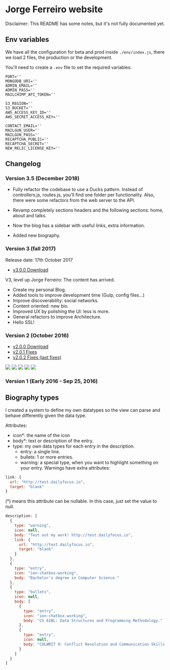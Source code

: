# Jorge Ferreiro website

Disclaimer: This README has some notes, but it's not fully documented yet.

## Env variables

We have all the configuration for beta and prod inside `./env/index.js`, there we load 2 files, the production or the development.

You'll need to create a `.env` file to set the required variables:

```
PORT=''
MONGODB_URI=''
ADMIN_EMAIL=''
ADMIN_PASS=''
MAILCHIMP_API_TOKEN=''

S3_REGION=''
S3_BUCKET=''
AWS_ACCESS_KEY_ID=''
AWS_SECRET_ACCESS_KEY=''

CONTACT_EMAIL=''
MAILGUN_USER=''
MAILGUN_PASS=''
RECAPTCHA_PUBLIC=''
RECAPTCHA_SECRET=''
NEW_RELIC_LICENSE_KEY=''
```

## Changelog

### Version 3.5 (December 2018)

* Fully refactor the codebase to use a Ducks pattern. Instead of controllers.js, routes.js, you'll find one folder per functionality. Also, there were some refactors from the web server to the API.

* Revamp completely sections headers and the following sections: home, about and talks.
* Now the blog has a sidebar with useful links, extra information.
* Added new biography.

### Version 3 (fall 2017)

Release date: 17th October 2017

* [v3.0.0 Download](https://github.com/ferreiro/website/releases/tag/v3.0.0)

V3, level up Jorge Ferreiro: The content has arrived.

* Create my personal Blog.
* Added tools to improve development time (Gulp, config files...)
* Improve discoverability: social networks.
* Content oriented: new bio.
* Improved UX by polishing the UI: less is more.
* General refactors to improve Architecture.
* Hello SSL!

### Version 2 (October 2016)

* [v2.0.0 Download](https://github.com/ferreiro/website/releases/tag/v2.0.0)
* [v2.0.1 Fixes](https://github.com/ferreiro/website/tree/v2.0.1)
* [v2.0.2 Fixes (last fixes)](https://github.com/ferreiro/website/tree/dce56266f19644ea1b3560829b1a74f6b5c25a2a)

![](./web/public/src/images/projects/ferreiro_v2/home.png)
![](./web/public/src/images/projects/ferreiro_v2/about.png)
![](./web/public/src/images/projects/ferreiro_v2/portfolio.png)
![](./web/public/src/images/projects/ferreiro_v2/portfolio_detailed.png)
![](./web/public/src/images/projects/ferreiro_v2/contact.png)

### Version 1 (Early 2016 - Sep 25, 2016)


## Biography types

I created a system to define my own datatypes so the view can parse and behave differently given the data type.

Attributes:

* icon*: the name of the icon
* body*: text or description of the entry.
* type: my own data types for each entry in the description.
  * entry: a single line.
  * bullets: 1 or more entries.
  * warning: a special type, when you want to highlight something on your entry.
    Warnings have extra attributes:
    
```js
link: {
  url: "http://test.dailyfocus.io",
  target: "blank"
}
```

(*) means this attribute can be nullable. In this case, just set the value to null.

``` js
description: [
  {
    type: "warning",
    icon: null,
    body: "Test out my work! http://test.dailyfocus.io",
    link: {
      url: "http://test.dailyfocus.io",
      target: "blank"
    }
  },
  {
    type: "entry",
    icon: "ion-chatbox-working",
    body: "Bachelor's degree in Computer Science."
  },
  {
    type: "bullets",
    icon: null,
    body: [
      {
        type: "entry",
        icon: "ion-chatbox-working",
        body: "CS 61BL: Data Structures and Programming Methodology."
      },
      {
        type: "entry",
        icon: null,
        body: "COLWRIT 9: Conflict Resolution and Communication Skills."
      }
    ]
  }
]
```